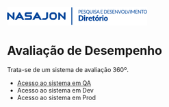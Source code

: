 ![](../img/logo_diretorio.png "Logo da equipe Diretório")
# Avaliação de Desempenho

Trata-se de um sistema de avaliação 360º.

- [Acesso ao sistema em QA](https://avaliacaodesempenho.nasajonsistemas.com.br/)
- Acesso ao sistema em Dev
- Acesso ao sistema em Prod